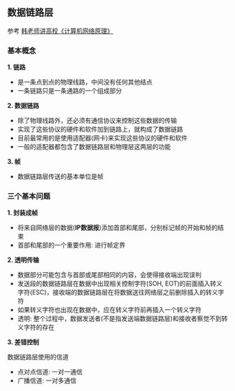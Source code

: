 ## 数据链路层

参考
[韩老师讲高校《计算机网络原理》](https://www.bilibili.com/video/av47486689?p=2)

### 基本概念
__1. 链路__
- 是一条点到点的物理线路，中间没有任何其他结点
- 一条链路只是一条通路的一个组成部分

__2. 数据链路__
- 除了物理线路外，还必须有通信协议来控制这些数据的传输
- 实现了这些协议的硬件和软件加到链路上，就构成了数据链路
- 目前最常用的是使用适配器(网卡)来实现这些协议的硬件和软件
- 一般的适配器都包含了数据链路层和物理层这两层的功能

__3. 帧__
- 数据链路层传送的基本单位是帧

### 三个基本问题
__1. 封装成帧__
- 将来自网络层的数据(__IP数据报__)添加首部和尾部，分别标记帧的开始和帧的结束
- 首部和尾部的一个重要作用: 进行帧定界

__2. 透明传输__
- 数据部分可能包含与首部或尾部相同的内容，会使得接收端出现误判
- 发送段的数据链路层在数据中出现相关控制字符(SOH, EOT)的前面插入转义字符(ESC)，接收端的数据链路层在将数据送往网络层之前删除插入的转义字符
- 如果转义字符也出现在数据中，应在转义字符前再插入一个转义字符
- 透明: 整个过程中，数据发送者(不是指发送端数据链路层)和接收者察觉不到转义字符的存在

__3. 差错控制__



数据链路层使用的信道
- 点对点信道: 一对一通信
- 广播信道: 一对多通信
